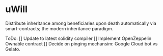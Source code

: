 # uWill
Distribute inheritance among beneficiaries upon death automatically via smart-contracts; the modern inheritance paradigm.

ToDo: 
[] Update to latest solidity compiler
[] Implement OpenZeppelin Ownable contract
[] Decide on pinging mechansim: Google Cloud bot vs Gelato.
